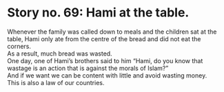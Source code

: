 Story no. 69: Hami at the table.
================================

Whenever the family was called down to meals and the children sat at the
table, Hami only ate from the centre of the bread and did not eat the
corners.  
 As a result, much bread was wasted.  
 One day, one of Hami’s brothers said to him “Hami, do you know that
wastage is an action that is against the morals of Islam?”  
 And if we want we can be content with little and avoid wasting money.  
 This is also a law of our countries.


